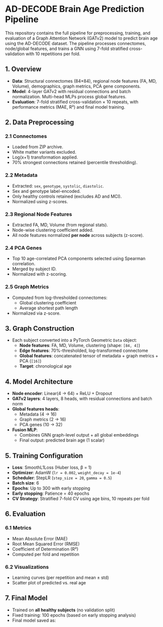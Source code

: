 # AD-DECODE Brain Age Prediction Pipeline

This repository contains the full pipeline for preprocessing, training, and evaluation of a Graph Attention Network (GATv2) model to predict brain age using the AD-DECODE dataset. The pipeline processes connectomes, node/global features, and trains a GNN using 7-fold stratified cross-validation with 10 repetitions per fold.



## 1. Overview

- **Data**: Structural connectomes (84×84), regional node features (FA, MD, Volume), demographics, graph metrics, PCA gene components.
- **Model**: 4-layer GATv2 with residual connections and batch normalization. Multi-head MLPs process global features.
- **Evaluation**: 7-fold stratified cross-validation × 10 repeats, with performance metrics (MAE, R²) and final model training.


## 2. Data Preprocessing

### 2.1 Connectomes
- Loaded from ZIP archive.
- White matter variants excluded.
- Log(x+1) transformation applied.
- 70% strongest connections retained (percentile thresholding).

### 2.2 Metadata
- Extracted: `sex`, `genotype`, `systolic`, `diastolic`.
- Sex and genotype label-encoded.
- Only healthy controls retained (excludes AD and MCI).
- Normalized using z-scores.

### 2.3 Regional Node Features
- Extracted FA, MD, Volume (from regional stats).
- Node-wise clustering coefficient added.
- All node features normalized **per node** across subjects (z-score).

### 2.4 PCA Genes
- Top 10 age-correlated PCA components selected using Spearman correlation.
- Merged by subject ID.
- Normalized with z-scoring.

### 2.5 Graph Metrics
- Computed from log-thresholded connectomes:
  - Global clustering coefficient
  - Average shortest path length
- Normalized via z-score.



## 3. Graph Construction

- Each subject converted into a PyTorch Geometric `Data` object:
  - **Node features**: FA, MD, Volume, clustering (shape: `[84, 4]`)
  - **Edge features**: 70%-thresholded, log-transformed connectome
  - **Global features**: concatenated tensor of metadata + graph metrics + PCA (`[16]`)
  - **Target**: chronological age



## 4. Model Architecture

- **Node encoder**: Linear(4 → 64) + ReLU + Dropout
- **GATv2 layers**: 4 layers, 8 heads, with residual connections and batch norm
- **Global features heads**:
  - Metadata (4 → 16)
  - Graph metrics (2 → 16)
  - PCA genes (10 → 32)
- **Fusion MLP**:
  - Combines GNN graph-level output + all global embeddings
  - Final output: predicted brain age (1 scalar)

## 5. Training Configuration

- **Loss**: SmoothL1Loss (Huber loss, β = 1)
- **Optimizer**: AdamW (`lr = 0.002`, `weight_decay = 1e-4`)
- **Scheduler**: StepLR (`step_size = 20`, `gamma = 0.5`)
- **Batch size**: 6
- **Epochs**: Up to 300 with early stopping
- **Early stopping**: Patience = 40 epochs
- **CV Strategy**: Stratified 7-fold CV using age bins, 10 repeats per fold



## 6. Evaluation

### 6.1 Metrics
- Mean Absolute Error (MAE)
- Root Mean Squared Error (RMSE)
- Coefficient of Determination (R²)
- Computed per fold and repetition

### 6.2 Visualizations
- Learning curves (per repetition and mean ± std)
- Scatter plot of predicted vs. real age



## 7. Final Model

- Trained on **all healthy subjects** (no validation split)
- Fixed training: 100 epochs (based on early stopping analysis)
- Final model saved as:


